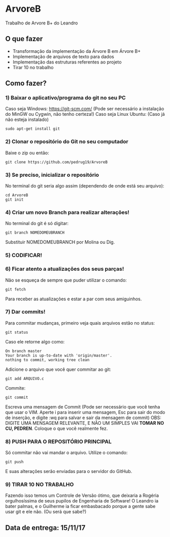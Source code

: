 # ArvoreB
Trabalho de Arvore B+ do Leandro

## O que fazer

- Transformação da implementação da Árvore B em Árvore B+
- Implementação de arquivos de texto para dados
- Implementação das estruturas referentes ao projeto
- Tirar 10 no trabalho

## Como fazer?
### 1) **Baixar o aplicativo/programa do git no seu PC**
  Caso seja Windows: https://git-scm.com/ (Pode ser necessário a instalação do MinGW ou Cygwin, não tenho certeza!)
  Caso seja Linux Ubuntu: (Caso já não esteja instalado)
  ```
  sudo apt-get install git
  ```
### 2) **Clonar o repositório do Git no seu computador**
  Baixe o zip ou então:
  ```
  git clone https://github.com/pedrug19/ArvoreB
  ```
### 3) **Se preciso, inicializar o repositório**
  No terminal do git seria algo assim (dependendo de onde está seu arquivo):
  ```
  cd ArvoreB
  git init
  ```
### 4) **Criar um novo Branch para realizar alterações!**
  No terminal do git é só digitar:
  ```
  git branch NOMEDOMEUBRANCH
  ```
  Substituir NOMEDOMEUBRANCH por Molina ou Dig.
  
### 5) **CODIFICAR!**
  
### 6) **Ficar atento a atualizações dos seus parças!**
  Não se esqueça de sempre que puder utilizar o comando:
  ```
  git fetch
  ```
  Para receber as atualizações e estar a par com seus amiguinhos.
    
 ### 7) **Dar commits!**
  Para commitar mudanças, primeiro veja quais arquivos estão no status:
  ```
  git status
  ```
  Caso ele retorne algo como:
  ```
  On branch master
  Your branch is up-to-date with 'origin/master'.
  nothing to commit, working tree clean
  ```
  Adicione o arquivo que você quer commitar ao git:
  ```
  git add ARQUIVO.c
  ```
  Commite:
  ```
  git commit
  ```
  Escreva uma mensagem de Commit (Pode ser necessário que você tenha que usar o VIM. Aperte i para inserir uma mensagem, Esc para sair do modo de inserção, e digite :wq para salvar e sair da mensagem de commit) OBS: DIGITE UMA MENSAGEM RELEVANTE, E NÃO UM SIMPLES VAI **TOMAR NO CU, PEDREN**. Coloque o que você realmente fez.
### 8) **PUSH PARA O REPOSITÓRIO PRINCIPAL**
  Só commitar não vai mandar o arquivo. Utilize o comando:
  ```
  git push
  ```
  E suas alterações serão enviadas para o servidor do GitHub.
    
### 9) **TIRAR 10 NO TRABALHO**
Fazendo isso temos um Controle de Versão ótimo, que deixaria a Rogéria orgulhosíssima de seus pupilos de Engenharia de Software! O Leandro ia bater palmas, e o Guilherme ia ficar embasbacado porque a gente sabe usar git e ele não. (Ou será que sabe?)

## **Data de entrega: 15/11/17**
